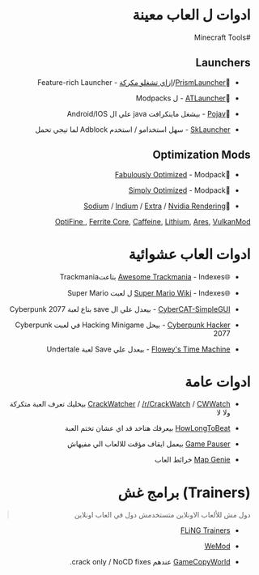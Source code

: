 <div dir="rtl">

# ادوات ل العاب معينة 

#Minecraft Tools 

## Launchers

* 🌟[PrismLauncher](https://prismlauncher.org/)/[ازاي تشغلو مكركة](https://rentry.co/Prism4Free) - Feature-rich Launcher 

* 🌟[ATLauncher](https://atlauncher.com/) - ل Modpacks

* 🌟[Pojav](https://pojavlauncherteam.github.io/) - بيشغل ماينكرافت java علي ال Android/IOS

* [SkLauncher](https://skmedix.pl/) - سهل استخدامو / استخدم Adblock لما تيجي تحمل 

## Optimization Mods 

* 🌟[Fabulously Optimized](https://download.fo/) - Modpack

* 🌟[Simply Optimized](https://modrinth.com/modpack/sop) - Modpack

* 🌟[Sodium](https://modrinth.com/mod/sodium) / [Indium](https://github.com/comp500/Indium/) / [Extra](https://modrinth.com/mod/sodium-extra) / [Nvidia Rendering](https://github.com/MCRcortex/nvidium)

[OptiFine ](https://optifine.net/), [Ferrite Core](https://modrinth.com/mod/ferrite-core), [Caffeine](https://github.com/CaffeineMC), [Lithium](https://modrinth.com/mod/lithium), [Ares](https://www.aresclient.com/), [VulkanMod](https://github.com/xCollateral/VulkanMod)

# ادوات العاب عشوائية

* 🌐[Awesome Trackmania](https://github.com/EvoEsports/awesome-trackmania) - Indexes بتاعتTrackmania

* 🌐[Super Mario Wiki](https://www.mariowiki.com/) - Indexes ل لعبت Super Mario 

* [CyberCAT-SimpleGUI](https://github.com/Deweh/CyberCAT-SimpleGUI) - بيعدل علي ال save بتاع لعبة Cyberpunk 2077 

* [Cyberpunk Hacker](https://cyberpunk-hacker.com/) - بيحل Hacking Minigame في لعبت Cyberpunk 2077

* [Flowey's Time Machine](https://crumblingstatue.github.io/FloweysTimeMachine/) - بيعدل علي Save لعبة Undertale

# ادوات عامة

* [CrackWatcher](https://crackwatcher.com/) / [/r/CrackWatch](https://www.reddit.com/r/CrackWatch/) / [CWWatch](https://cwwatch.net/) بيخليك تعرف العبة متكركة ولا لا

* [HowLongToBeat](https://howlongtobeat.com/) بيعرفك هتاخد قد اي عشان تختم العبة

* [Game Pauser](https://madebyjase.com/game-pauser/) بيعمل ايقاف مؤقت للالعاب الي مفيهاش

* [Map Genie](https://mapgenie.io/) خرائط العاب

# (Trainers) برامج غش 
> دول مش للألعاب الاونلاين متستخدمش دول في العاب اونلاين 

* [FLiNG Trainers](https://flingtrainer.com/)
 
* [WeMod](https://www.wemod.com/)
 
* [GameCopyWorld](https://gamecopyworld.com/games/index.php) عندهم crack only / NoCD fixes.

</div>